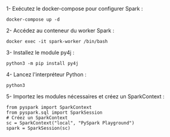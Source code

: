 

1- Exécutez le docker-compose pour configurer Spark :
```
docker-compose up -d
```

2- Accédez au conteneur du worker Spark :
```
docker exec -it spark-worker /bin/bash
```

3- Installez le module py4j :
```
python3 -m pip install py4j
```

4- Lancez l'interpréteur Python :
```
python3
```

5- Importez les modules nécessaires et créez un SparkContext :

```
from pyspark import SparkContext
from pyspark.sql import SparkSession
# Créez un SparkContext
sc = SparkContext("local", "PySpark Playground")
spark = SparkSession(sc)
```
